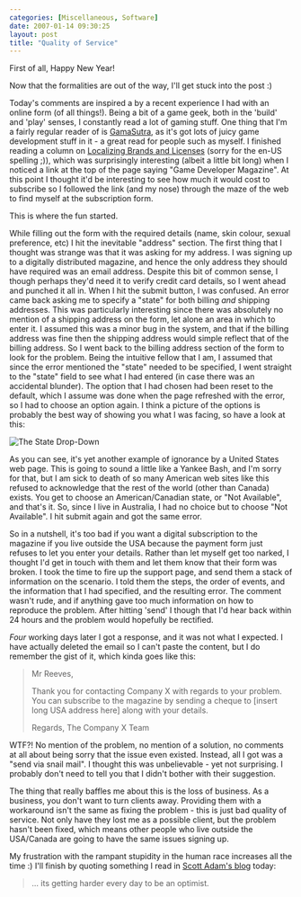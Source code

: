 ```yaml
---
categories: [Miscellaneous, Software]
date: 2007-01-14 09:30:25
layout: post
title: "Quality of Service"
---
```

First of all, Happy New Year!

Now that the formalities are out of the way, I'll get stuck into the post :)

Today's comments are inspired a by a recent experience I had with an online form (of all things!). Being a bit of a game geek, both in the 'build' and 'play' senses, I constantly read a lot of gaming stuff.  One thing that I'm a fairly regular reader of is <a href="http://www.gamasutra.com/" title="GamaSutra" target="_blank">GamaSutra</a>, as it's got lots of juicy game development stuff in it - a great read for people such as myself.  I finished reading a column on <a href="http://www.gamasutra.com/features/20070110/ledour_01.shtml" title="Localizing Brands and Licenses" target="_blank">Localizing Brands and Licenses</a> (sorry for the en-US spelling ;)), which was surprisingly interesting (albeit a little bit long) when I noticed a link at the top of the page saying "Game Developer Magazine".  At this point I thought it'd be interesting to see how much it would cost to subscribe so I followed the link (and my nose) through the maze of the web to find myself at the subscription form.

This is where the fun started.

While filling out the form with the required details (name, skin colour, sexual preference, etc) I hit the inevitable "address" section.  The first thing that I thought was strange was that it was asking for my address.  I was signing up to a digitally distributed magazine, and hence the only address they should have required was an email address.  Despite this bit of common sense, I though perhaps they'd need it to verify credit card details, so I went ahead and punched it all in. When I hit the submit button, I was confused. An error came back asking me to specify a "state" for both billing <em>and</em> shipping addresses. This was particularly interesting since there was absolutely no mention of a shipping address on the form, let alone an area in which to enter it.  I assumed this was a minor bug in the system, and that if the billing address was fine then the shipping address would simple reflect that of the billing address.  So I went back to the billing address section of the form to look for the problem.  Being the intuitive fellow that I am, I assumed that since the error mentioned the "state" needed to be specified, I went straight to the "state" field to see what I had entered (in case there was an accidental blunder).  The option that I had chosen had been reset to the default, which I assume was done when the page refreshed with the error, so I had to choose an option again.  I think a picture of the options is probably the best way of showing you what I was facing, so have a look at this:

<img id="image168" src="/uploads/2007/01/state.PNG" alt="The State Drop-Down" class="InlineImageBlock" />

As you can see, it's yet another example of ignorance by a United States web page.  This is going to sound a little like a Yankee Bash, and I'm sorry for that, but I am sick to death of so many American web sites like this refused to acknowledge that the rest of the world (other than Canada) exists. You get to choose an American/Canadian state, or "Not Available", and that's it. So, since I live in Australia, I had no choice but to choose "Not Available".  I hit submit again and got the same error.

So in a nutshell, it's too bad if you want a digital subscription to the magazine if you live outside the USA because the payment form just refuses to let you enter your details.  Rather than let myself get too narked, I thought I'd get in touch with them and let them know that their form was broken.  I took the time to fire up the support page, and send them a stack of information on the scenario.  I told them the steps, the order of events, and the information that I had specified, and the resulting error.  The comment wasn't rude, and if anything gave too much information on how to reproduce the problem.  After hitting 'send' I though that I'd hear back within 24 hours and the problem would hopefully be rectified.

<em>Four</em> working days later I got a response, and it was not what I expected.  I have actually deleted the email so I can't paste the content, but I do remember the gist of it, which kinda goes like this:<blockquote>Mr Reeves,

Thank you for contacting Company X with regards to your problem.  You can subscribe to the magazine by sending a cheque to [insert long USA address here] along with your details.

Regards,
The Company X Team</blockquote>

WTF?! No mention of the problem, no mention of a solution, no comments at all about being sorry that the issue even existed. Instead, all I got was a "send via snail mail".  I thought this was unbelievable - yet not surprising.  I probably don't need to tell you that I didn't bother with their suggestion.

The thing that really baffles me about this is the loss of business.  As a business, you don't want to turn clients away.  Providing them with a workaround isn't the same as fixing the problem - this is just bad quality of service.  Not only have they lost me as a possible client, but the problem hasn't been fixed, which means other people who live outside the USA/Canada are going to have the same issues signing up.

My frustration with the rampant stupidity in the human race increases all the time :) I'll finish by quoting something I read in <a href="http://dilbertblog.typepad.com/the_dilbert_blog/2007/01/oops.html" title="Oops" target="_blank">Scott Adam's blog</a> today:<blockquote>... its getting harder every day to be an optimist.</blockquote>
